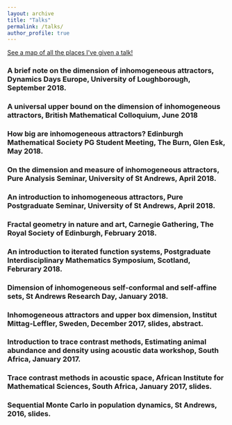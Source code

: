 ```yaml
---
layout: archive
title: "Talks"
permalink: /talks/
author_profile: true
---
```


[See a map of all the places I've given a talk!](stuartburrell/stuartburrell/talkmap.html)


### A brief note on the dimension of inhomogeneous attractors, Dynamics Days Europe, University of Loughborough, September 2018.
### A universal upper bound on the dimension of inhomogeneous attractors, British Mathematical Colloquium, June 2018
### How big are inhomogeneous attractors? Edinburgh Mathematical Society PG Student Meeting, The Burn, Glen Esk, May 2018.
### On the dimension and measure of inhomogeneous attractors, Pure Analysis Seminar, University of St Andrews, April 2018.
### An introduction to inhomogeneous attractors, Pure Postgraduate Seminar, University of St Andrews, April 2018.
### Fractal geometry in nature and art, Carnegie Gathering, The Royal Society of Edinburgh, February 2018.
### An introduction to iterated function systems, Postgraduate Interdisciplinary Mathematics Symposium, Scotland, Februrary 2018.
### Dimension of inhomogeneous self-conformal and self-affine sets, St Andrews Research Day, January 2018.
### Inhomogeneous attractors and upper box dimension, Institut Mittag-Leffler, Sweden, December 2017, slides, abstract.
### Introduction to trace contrast methods, Estimating animal abundance and density using acoustic data workshop, South Africa, January 2017.
### Trace contrast methods in acoustic space, African Institute for Mathematical Sciences, South Africa, January 2017, slides.
### Sequential Monte Carlo in population dynamics, St Andrews, 2016, slides.
